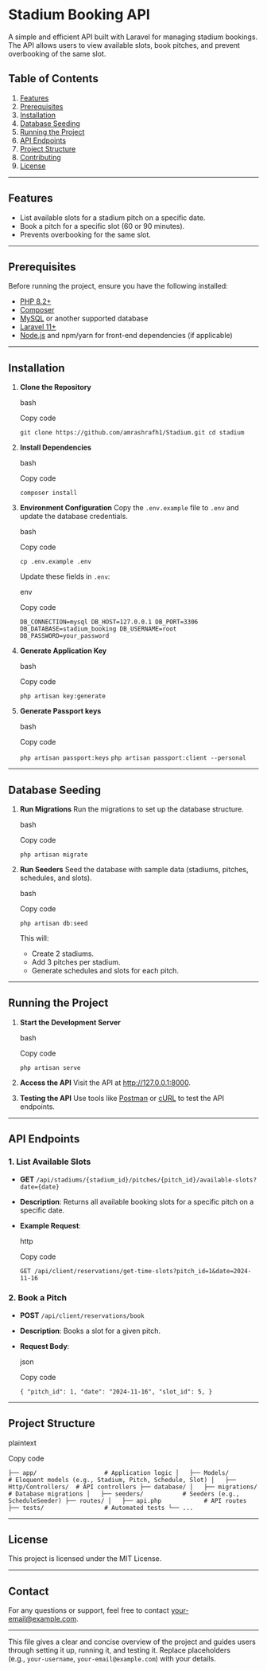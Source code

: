 **Stadium Booking API**
=======================

A simple and efficient API built with Laravel for managing stadium bookings. The API allows users to view available slots, book pitches, and prevent overbooking of the same slot.

**Table of Contents**
---------------------

1.  [Features](#features)
2.  [Prerequisites](#prerequisites)
3.  [Installation](#installation)
4.  [Database Seeding](#database-seeding)
5.  [Running the Project](#running-the-project)
6.  [API Endpoints](#api-endpoints)
7.  [Project Structure](#project-structure)
8.  [Contributing](#contributing)
9.  [License](#license)

* * * * *

**Features**
------------

-   List available slots for a stadium pitch on a specific date.
-   Book a pitch for a specific slot (60 or 90 minutes).
-   Prevents overbooking for the same slot.

* * * * *

**Prerequisites**
-----------------

Before running the project, ensure you have the following installed:

-   [PHP 8.2+](https://www.php.net/)
-   [Composer](https://getcomposer.org/)
-   [MySQL](https://www.mysql.com/) or another supported database
-   [Laravel 11+](https://laravel.com/)
-   [Node.js](https://nodejs.org/) and npm/yarn for front-end dependencies (if applicable)

* * * * *

**Installation**
----------------

1.  **Clone the Repository**

    bash

    Copy code

    `git clone https://github.com/amrashrafh1/Stadium.git
    cd stadium`

2.  **Install Dependencies**

    bash

    Copy code

    `composer install` 

3.  **Environment Configuration** Copy the `.env.example` file to `.env` and update the database credentials.

    bash

    Copy code

    `cp .env.example .env`

    Update these fields in `.env`:

    env

    Copy code

    `DB_CONNECTION=mysql
    DB_HOST=127.0.0.1
    DB_PORT=3306
    DB_DATABASE=stadium_booking
    DB_USERNAME=root
    DB_PASSWORD=your_password`

4.  **Generate Application Key**

    bash

    Copy code

    `php artisan key:generate`


5.  **Generate Passport keys**

    bash

    Copy code

    `php artisan passport:keys`
    `php artisan passport:client --personal`

* * * * *

**Database Seeding**
--------------------

1.  **Run Migrations** Run the migrations to set up the database structure.

    bash

    Copy code

    `php artisan migrate`

2.  **Run Seeders** Seed the database with sample data (stadiums, pitches, schedules, and slots).

    bash

    Copy code

    `php artisan db:seed`

    This will:

    -   Create 2 stadiums.
    -   Add 3 pitches per stadium.
    -   Generate schedules and slots for each pitch.

* * * * *

**Running the Project**
-----------------------

1.  **Start the Development Server**

    bash

    Copy code

    `php artisan serve`

2.  **Access the API** Visit the API at http://127.0.0.1:8000.

3.  **Testing the API** Use tools like [Postman](https://www.postman.com/) or [cURL](https://curl.se/) to test the API endpoints.

* * * * *

**API Endpoints**
-----------------

### **1\. List Available Slots**

-   **GET** `/api/stadiums/{stadium_id}/pitches/{pitch_id}/available-slots?date={date}`
-   **Description**: Returns all available booking slots for a specific pitch on a specific date.
-   **Example Request**:

    http

    Copy code

    `GET /api/client/reservations/get-time-slots?pitch_id=1&date=2024-11-16`

### **2\. Book a Pitch**

-   **POST** `/api/client/reservations/book`
-   **Description**: Books a slot for a given pitch.
-   **Request Body**:

    json

    Copy code

    `{
      "pitch_id": 1,
      "date": "2024-11-16",
      "slot_id": 5,
    }`

* * * * *

**Project Structure**
---------------------

plaintext

Copy code

`├── app/                   # Application logic
│   ├── Models/            # Eloquent models (e.g., Stadium, Pitch, Schedule, Slot)
│   ├── Http/Controllers/  # API controllers
├── database/
│   ├── migrations/        # Database migrations
│   ├── seeders/           # Seeders (e.g., ScheduleSeeder)
├── routes/
│   ├── api.php            # API routes
├── tests/                 # Automated tests
└── ...`

* * * * *

**License**
-----------

This project is licensed under the MIT License.

* * * * *

**Contact**
-----------

For any questions or support, feel free to contact your-email@example.com.

* * * * *

This file gives a clear and concise overview of the project and guides users through setting it up, running it, and testing it. Replace placeholders (e.g., `your-username`, `your-email@example.com`) with your details.
